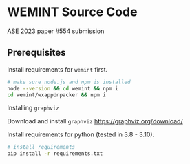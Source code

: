 # WEMINT Source Code
ASE 2023 paper #554 submission
## Prerequisites

Install requirements for `wemint` first.

```bash
# make sure node.js and npm is installed
node --version && cd wemint && npm i
cd wemint/wxappUnpacker && npm i
```

Installing `graphviz`

Download and install `graphviz` https://graphviz.org/download/

Install requirements for python  (tested in 3.8 - 3.10).

```bash
# install requirements
pip install -r requirements.txt
```



